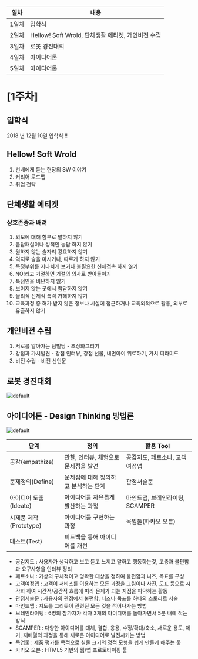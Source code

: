 |일차|내용|
|---|---|
|1일차|입학식|
|2일차|Hellow! Soft Wrold, 단체생활 에티켓, 개인비전 수립|
|3일차|로봇 경진대회|
|4일차|아이디어톤|
|5일차|아이디어톤|

# [1주차]
## 입학식
  2018 년 12월 10일 입학식 !!

## Hellow! Soft Wrold
1. 선배에게 듣는 현장의 SW 이야기
2. 커리어 로드맵
3. 취업 전략

## 단체생활 에티켓
### 상호존중과 배려
1. 외모에 대해 함부로 말하지 않기
2. 음담패설이나 성적인 농담 하지 않기
3. 원하지 않는 술자리 강요하지 않기
4. 억지로 술을 마시거나, 따르게 하지 않기
5. 특정부위를 지나치게 보거나 불필요한 신체접촉 하지 않기
6. NO!라고 거절하면 거절의 의사로 받아들이기
7. 특정인을 비난하지 않기
8. 보이지 않는 곳에서 험담하지 않기
9. 물리적 신체적 폭력 가해하지 않기
10. 교육과정 중 허가 받지 않은 정보나 시설에 접근하거나 교육외적으로 활용, 외부로 유출하지 않기

## 개인비전 수립
1. 서로를 알아가는 팀빌딩 - 초상화그리기
2. 강점과 가치발견 - 강점 인터뷰, 강점 선물, 내면아이 위로하기, 가치 피라미드
3. 비전 수립 - 비전 선언문

## 로봇 경진대회
![default](https://user-images.githubusercontent.com/46036615/50434562-012fee80-0921-11e9-813f-416c26324f16.PNG)


## 아이디어톤 - Design Thinking 방법론
![default](https://user-images.githubusercontent.com/31179656/50433617-a98f8400-091c-11e9-9c72-3c3ddecc77ae.JPG)

|**단계**|**정의**|**활용 Tool**|
|------|----------|---------|
|공감(empathize)|관찰, 인터뷰, 체험으로 문제점을 발견|공감지도, 페르소나, 고객여정맵|
|문제정의(Define)|문제점에 대해 정의하고 분석하는 단계|관점서술문|
|아이디어 도출(Ideate)|아이디어를 자유롭게 발산하는 과정|마인드맵, 브레인라이팅, SCAMPER|
|시제품 제작(Prototype)|아이디어를 구현하는 과정|목업툴(카카오 오븐)|
|테스트(Test)|피드백을 통해 아이디어를 개선||

 * 공감지도 : 사용자가 생각하고 보고 듣고 느끼고 말하고 행동하는것, 고충과 불편함과 요구사항을 인터뷰 정리
 * 페르소나 : 가상의 구체적이고 명확한 대상을 정하여 불편함과 니즈, 목표를 구성
 * 고객여정맵 : 고객이 서비스를 이용하는 모든 과정을 그림이나 사진, 도표 등으로 시각화 하여 시간적/공간적 흐름에 따라 문제가 되는 지점을 파악하는 활동
 * 관점서술문 : 사용자의 관점에서 불편함, 니즈나 목표를 하나의 스토리로 서술
 * 마인드맵 : 지도를 그리듯이 관련된 모든 것을 적어나가는 방법
 * 브레인라이팅 : 6명의 참가자가 각자 3개의 아이디어를 돌아가면서 5분 내에 적는 방식
 * SCAMPER : 다양한 아이디어를 대체, 결합, 응용, 수정/확대/축소, 새로운 용도, 제거, 재배열의 과정을 통해 새로운 아이디어로 발전시키는 방법
 * 목업툴 : 제품 평가를 목적으로 실물 크기의 정적 모형을 쉽게 만들게 해주는 툴
 * 카카오 오븐 : HTML5 기반의 웹/앱 프로토타이핑 툴
